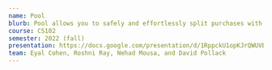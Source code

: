 ```yaml
---
name: Pool
blurb: Pool allows you to safely and effortlessly split purchases with anyone. Invite friends to your Pool Party and make secure transactions without the liability and anxiety of waiting for others to pay you back.Our product changes the paradigm of splitting, pushing consumers towards an escrow-style model of only paying money once everyone agrees on a transaction. By implementing a new product primitive of social payment pooling, we alleviate the financial burden on those who front large group transactions, and streamline groups-coordinated spending. 
course: CS102
semester: 2022 (fall)
presentation: https://docs.google.com/presentation/d/1RppckU1opKJrQWUVB2U-nddTWnDJUVJmFdrlPb7St-I/edit?usp=sharing
team: Eyal Cohen, Roshni Ray, Nehad Mousa, and David Pollack 
---
```


